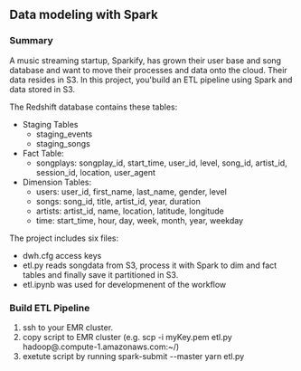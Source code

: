 ## Data modeling with Spark

### Summary
A music streaming startup, Sparkify, has grown their user base and song database and want to move their processes and data onto the cloud. Their data resides in S3. In this project, you'build an ETL pipeline using Spark and data stored in S3.

The Redshift database contains these tables:

* Staging Tables
  - staging_events
  - staging_songs
* Fact Table:
  - songplays: songplay_id, start_time, user_id, level, song_id, artist_id, session_id, location, user_agent
* Dimension Tables: 
  - users: user_id, first_name, last_name, gender, level
  - songs: song_id, title, artist_id, year, duration
  - artists: artist_id, name, location, latitude, longitude
  - time: start_time, hour, day, week, month, year, weekday


The project includes six files:
* dwh.cfg access keys
* etl.py reads songdata from S3, process it with Spark to dim and fact tables and finally save it partitioned in S3.
* etl.ipynb was used for developmenent of the workflow


### Build ETL Pipeline
1. ssh to your EMR cluster.
2. copy script to EMR cluster (e.g. scp -i myKey.pem etl.py hadoop@<server>.compute-1.amazonaws.com:~/)
3. exetute script by running spark-submit --master yarn etl.py
